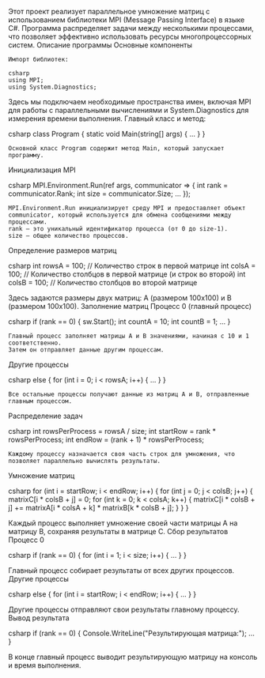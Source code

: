 Этот проект реализует параллельное умножение матриц с использованием библиотеки MPI (Message Passing Interface) в языке C#. Программа распределяет задачи между несколькими процессами, что позволяет эффективно использовать ресурсы многопроцессорных систем.
Описание программы
Основные компоненты

    Импорт библиотек:

    csharp
    using MPI;
    using System.Diagnostics;

Здесь мы подключаем необходимые пространства имен, включая MPI для работы с параллельными вычислениями и System.Diagnostics для измерения времени выполнения.
Главный класс и метод:

csharp
class Program
{
    static void Main(string[] args)
    {
        ...
    }
}

    Основной класс Program содержит метод Main, который запускает программу.

Инициализация MPI

csharp
MPI.Environment.Run(ref args, communicator =>
{
    int rank = communicator.Rank;
    int size = communicator.Size;
    ...
});

    MPI.Environment.Run инициализирует среду MPI и предоставляет объект communicator, который используется для обмена сообщениями между процессами.
    rank — это уникальный идентификатор процесса (от 0 до size-1).
    size — общее количество процессов.

Определение размеров матриц

csharp
int rowsA = 100; // Количество строк в первой матрице
int colsA = 100; // Количество столбцов в первой матрице (и строк во второй)
int colsB = 100; // Количество столбцов во второй матрице

Здесь задаются размеры двух матриц: A (размером 100x100) и B (размером 100x100).
Заполнение матриц
Процесс 0 (главный процесс)

csharp
if (rank == 0)
{
    sw.Start();
    int countA = 10;
    int countB = 1;
    ...
}

    Главный процесс заполняет матрицы A и B значениями, начиная с 10 и 1 соответственно.
    Затем он отправляет данные другим процессам.

Другие процессы

csharp
else
{
    for (int i = 0; i < rowsA; i++)
    {
        ...
    }
}

    Все остальные процессы получают данные из матриц A и B, отправленные главным процессом.

Распределение задач

csharp
int rowsPerProcess = rowsA / size;
int startRow = rank * rowsPerProcess;
int endRow = (rank + 1) * rowsPerProcess;

    Каждому процессу назначается своя часть строк для умножения, что позволяет параллельно вычислять результаты.

Умножение матриц

csharp
for (int i = startRow; i < endRow; i++)
{
    for (int j = 0; j < colsB; j++)
    {
        matrixC[i * colsB + j] = 0;
        for (int k = 0; k < colsA; k++)
        {
            matrixC[i * colsB + j] += matrixA[i * colsA + k] * matrixB[k * colsB + j];
        }
    }
}

Каждый процесс выполняет умножение своей части матрицы A на матрицу B, сохраняя результаты в матрице C.
Сбор результатов
Процесс 0

csharp
if (rank == 0)
{
    for (int i = 1; i < size; i++)
    {
        ...
    }
}

Главный процесс собирает результаты от всех других процессов.
Другие процессы

csharp
else
{
    for (int i = startRow; i < endRow; i++)
    {
        ...
    }
}

Другие процессы отправляют свои результаты главному процессу.
Вывод результата

csharp
if (rank == 0)
{
    Console.WriteLine("Результирующая матрица:");
    ...
}

В конце главный процесс выводит результирующую матрицу на консоль и время выполнения.
